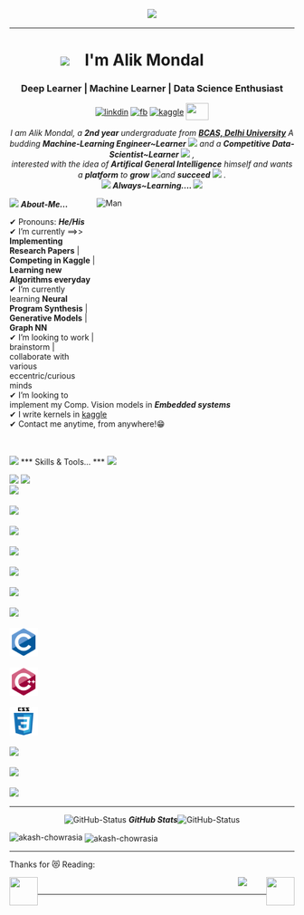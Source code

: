<p align="center">
  <img src="https://c4.wallpaperflare.com/wallpaper/287/39/645/artificial-intelligence-ai-black-wallpaper-preview.jpg" height="200"/>
</p>
<hr>
<h1 align="center" style="padding-right: 70px"><img src="https://c.tenor.com/EbsMN6_dOvYAAAAM/quby-chan-hi.gif" height="70" style="padding-right: 20px;"> I'm Alik Mondal</h1>
<h3 align="center">Deep Learner | Machine Learner | Data Science Enthusiast</h3>
<p align="center">
<a href="https://www.linkedin.com/in/aksia/" target="blank"><img align="center" src="https://cdn.jsdelivr.net/npm/simple-icons@3.0.1/icons/linkedin.svg" alt="linkdin" height="30" width="40" /></a>
<a href="https://www.facebook.com/akash.chowrasia.908/" target="blank"><img align="center" src="https://cdn.jsdelivr.net/npm/simple-icons@3.0.1/icons/facebook.svg" alt="fb" height="30" width="40" /></a>
<a href="https://www.hackerrank.com/@chowrasia_akash1" target="blank"><img align="center" src="https://cdn.jsdelivr.net/npm/simple-icons@3.0.1/icons/kaggle.svg" alt="kaggle" height="30" width="40" /></a>
 <a href = "mailto: aliktrikemaf@gmail.com"><img align="center" src="https://simpleicons.org/icons/gmail.svg" height="30" width="40" /></a>
</p>
</p>



<p align="center">
  <em>
    I am Alik Mondal, a <b>2nd year</b> undergraduate from <a href="https://bcas.du.ac.in//"> <b>BCAS, Delhi University</b></a>
    A budding <b>Machine-Learning Engineer~Learner</b> <img src="https://github.com/TheDudeThatCode/TheDudeThatCode/blob/master/Assets/Developer.gif" width="30px"> and a <b>Competitive Data-Scientist~Learner</b>&nbsp;<img src="https://github.com/TheDudeThatCode/TheDudeThatCode/blob/master/Assets/Designer.gif" width="36px">&nbsp,<br>interested<b> </b>
    with the idea of <b>Artifical General Intelligence</b> himself and wants a <b>platform</b> to 
    <b>grow</b> <img src="https://github.com/TheDudeThatCode/TheDudeThatCode/blob/master/Assets/Rocket.gif" width="18px">and 
    <b>succeed</b> <img src="https://github.com/TheDudeThatCode/TheDudeThatCode/blob/master/Assets/Medal.gif" width="20px">&nbsp.
  </em> 
  <br>
  <img src="https://onlinegiftools.com/images/examples-onlinegiftools/jump-hello-transparent.gif" width="50" /> <b><i>Always~Learning.... </i></b><img src="https://onlinegiftools.com/images/examples-onlinegiftools/jump-hello-transparent.gif" width="50"/>
</p>

<img align="right" width=300px alt="Man" src="https://i.pinimg.com/originals/83/e6/94/83e694fced01b62f25747556e49fe447.gif" height="350" width="200" style="padding-right: 50px;" />

<img src="https://media2.giphy.com/media/EEzsFyPdvrG0w/giphy.gif" width="40px" >&nbsp;***About-Me...***

✔ Pronouns: ***He/His*** <br>
✔ I’m currently ==>> **Implementing Research Papers** | **Competing in Kaggle** | **Learning new Algorithms everyday**<br>
✔ I’m currently learning **Neural Program Synthesis** | **Generative Models** | **Graph NN**<br>
✔ I’m looking to work | brainstorm | collaborate with various eccentric/curious minds<br>
✔ I’m looking to implement my Comp. Vision models in ***Embedded systems***<br>
✔ I write kernels in [kaggle](https://www.kaggle.com/alikmondal) <br>
✔ Contact me anytime, from anywhere!😁<br><br><br>
 

<img src="https://media2.giphy.com/media/EEzsFyPdvrG0w/giphy.gif" width="40px">&nbsp;*** Skills & Tools...  *** <img src="https://media2.giphy.com/media/QssGEmpkyEOhBCb7e1/giphy.gif?cid=ecf05e47a0n3gi1bfqntqmob8g9aid1oyj2wr3ds3mg700bl&rid=giphy.gif" width="40px">
<p align="left">
  
  <code><img height="50" src='https://raw.githubusercontent.com/rahulbanerjee26/githubAboutMeGenerator/main/icons/python.svg'></code> 
  <code><img height="50" src="https://raw.githubusercontent.com/rahulbanerjee26/githubAboutMeGenerator/main/icons/javascript.svg"></code>
  <code> <img height="50" src="https://raw.githubusercontent.com/rahulbanerjee26/githubAboutMeGenerator/main/icons/scikit.svg"> </code>
  <code> <img height="50" src="https://raw.githubusercontent.com/rahulbanerjee26/githubAboutMeGenerator/main/icons/html.svg"> </code>
  <code> <img height="50" src="https://raw.githubusercontent.com/rahulbanerjee26/githubAboutMeGenerator/main/icons/git.svg"> </code>
  <code> <img height="50" src="https://encrypted-tbn0.gstatic.com/images?q=tbn:ANd9GcS6CcKM1XudBFX-_HbPn-o0tAm2Z4Z6Ca6Pvw5YyyShj5FMaFXsvs6RwowiD7jpquloIqY&usqp=CAU"> </code>
  <code> <img height="50" src="https://upload.wikimedia.org/wikipedia/commons/thumb/a/ae/Keras_logo.svg/1024px-Keras_logo.svg.png"> </code>
  <code> <img height="50" src="https://raw.githubusercontent.com/rahulbanerjee26/githubAboutMeGenerator/main/icons/tensorflow.svg"> </code>
  <code> <img height="50" src="https://4.bp.blogspot.com/-BD3ZGiGy9Ms/WuJdYMbSh3I/AAAAAAACPrc/jePCk-BAX_g3_BED91p_zFgqDBJ4lR_JQCLcBGAs/s1600/jupyter.png"> </code>
  <code> <img height="50" src="https://raw.githubusercontent.com/devicons/devicon/master/icons/c/c-original.svg"> </code>
  <code> <img height="50" src="https://raw.githubusercontent.com/devicons/devicon/master/icons/cplusplus/cplusplus-original.svg"> </code>
  <code> <img height="50" src="https://raw.githubusercontent.com/devicons/devicon/master/icons/css3/css3-original-wordmark.svg"> </code>
  <code> <img height="50" src="https://seaborn.pydata.org/_images/logo-tall-lightbg.svg"> </code>
  <code> <img height="50" src="https://www.pngkey.com/png/full/96-961478_in-order-to-show-how-holoviews-works-well.png"> </code>
  <code> <img height="50" src="https://avatars0.githubusercontent.com/u/983927?v=3&s=400
"> </code>
  <hr>
  <p align="center">
 <img src="https://i.pinimg.com/originals/37/5c/94/375c94ad0dbcbbf229d2938cba4aac45.gif" width="30px" alt="GitHub-Status"/>&nbsp;<i><b>GitHub Stats</b></i><img src="https://i.pinimg.com/originals/37/5c/94/375c94ad0dbcbbf229d2938cba4aac45.gif" width="30px" alt="GitHub-Status"/></p>
<p><img align="left" src="https://github-readme-stats.vercel.app/api/top-langs?username=AlikMon88&show_icons=true&locale=en&layout=compact" alt="akash-chowrasia" /></p>

<p>&nbsp;<img align="center" src="https://github-readme-stats.vercel.app/api?username=AlikMon88&show_icons=true&locale=en" alt="akash-chowrasia" width="410" /></p>

<hr>

Thanks for 😻 Reading:

<head>
<style type="text/css">
.center {
  display: block;
  margin-left: auto;
  margin-right: auto;
  width: 50px;
}
</style>
</head>

<div>
    <img src="https://pic.funnygifsbox.com/uploads/2019/09/funnygifsbox.com-2019-09-15-07-44-34-43.gif" style="width: 50px; height: 50px; float: left" />
    <img src="https://media2.giphy.com/media/zMBxHAnCevIXu/200w.gif" style="width: 50px; height: 50px; float: right;" />
    <img src="https://pic.funnygifsbox.com/uploads/2019/10/funnygifsbox.com-2019-10-01-12-43-31-62.gif" style="display:block; margin-left: auto; margin-right:autto; width:50px;" />
        
</div>

<hr>

